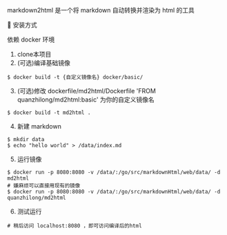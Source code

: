 
markdown2html 是一个将 markdown 自动转换并渲染为 html 的工具

🚀 安装方式

依赖 docker 环境

1. clone本项目
2. (可选)编译基础镜像

```shell
$ docker build -t {自定义镜像名} docker/basic/
```
3. (可选)修改 dockerfile/md2html/Dockerfile 'FROM quanzhilong/md2html:basic' 为你的自定义镜像名

```
$ docker build -t md2html .
```
4. 新建 markdown
```
$ mkdir data
$ echo "hello world" > /data/index.md
```
5. 运行镜像

```
$ docker run -p 8080:8080 -v /data/:/go/src/markdownHtml/web/data/ -d md2html
# 嫌麻烦可以直接用现有的镜像
$ docker run -p 8080:8080 -v /data/:/go/src/markdownHtml/web/data/ -d quanzhilong/md2html
```
6. 测试运行
```
# 稍后访问 localhost:8080 ，即可访问编译后的html
```